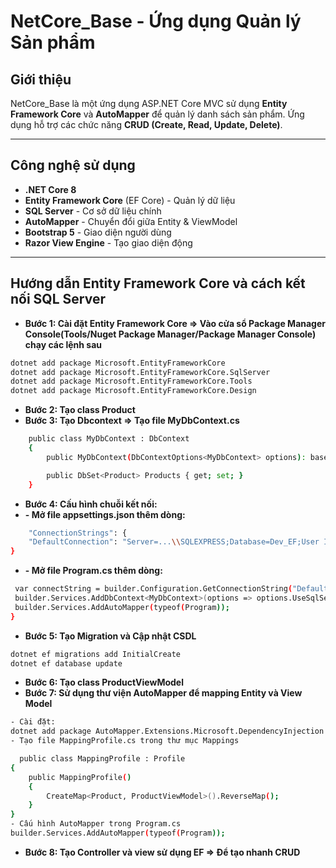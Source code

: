 # NetCore_Base - Ứng dụng Quản lý Sản phẩm

##  Giới thiệu
NetCore_Base là một ứng dụng ASP.NET Core MVC sử dụng **Entity Framework Core** và **AutoMapper** để quản lý danh sách sản phẩm. Ứng dụng hỗ trợ các chức năng **CRUD (Create, Read, Update, Delete)**.

---
## Công nghệ sử dụng
- **.NET Core 8**
- **Entity Framework Core** (EF Core) - Quản lý dữ liệu
- **SQL Server** - Cơ sở dữ liệu chính
- **AutoMapper** - Chuyển đổi giữa Entity & ViewModel
- **Bootstrap 5** - Giao diện người dùng
- **Razor View Engine** - Tạo giao diện động
---
## Hướng dẫn Entity Framework Core và cách kết nối SQL Server 
- **Bước 1: Cài đặt Entity Framework Core => Vào cửa sổ Package Manager Console(Tools/Nuget Package Manager/Package Manager Console) chạy các lệnh sau**
~~~sh
dotnet add package Microsoft.EntityFrameworkCore
dotnet add package Microsoft.EntityFrameworkCore.SqlServer
dotnet add package Microsoft.EntityFrameworkCore.Tools
dotnet add package Microsoft.EntityFrameworkCore.Design
~~~
- **Bước 2: Tạo class Product**
- **Bước 3: Tạo Dbcontext => Tạo file MyDbContext.cs**
~~~sh
    public class MyDbContext : DbContext
    {
        public MyDbContext(DbContextOptions<MyDbContext> options): base(options) { }

        public DbSet<Product> Products { get; set; }
    }  
~~~
- **Bước 4: Cấu hình chuỗi kết nối:**
- **- Mở file appsettings.json thêm dòng:**
~~~sh
    "ConnectionStrings": {
    "DefaultConnection": "Server=...\\SQLEXPRESS;Database=Dev_EF;User Id=sa;Password=Password123;TrustServerCertificate=True;"
}
~~~
- **- Mở file Program.cs thêm dòng:**
~~~sh
 var connectString = builder.Configuration.GetConnectionString("DefaultConnection");
 builder.Services.AddDbContext<MyDbContext>(options => options.UseSqlServer(connectString));
 builder.Services.AddAutoMapper(typeof(Program));
}
~~~
- **Bước 5: Tạo Migration và Cập nhật CSDL**
~~~sh
dotnet ef migrations add InitialCreate
dotnet ef database update
~~~
- **Bước 6: Tạo class ProductViewModel**
- **Bước 7: Sử dụng thư viện AutoMapper để mapping Entity và View Model**
~~~sh
- Cài đặt:
dotnet add package AutoMapper.Extensions.Microsoft.DependencyInjection
- Tạo file MappingProfile.cs trong thư mục Mappings

  public class MappingProfile : Profile
{
    public MappingProfile()
    {
        CreateMap<Product, ProductViewModel>().ReverseMap();
    }
}
- Cấu hình AutoMapper trong Program.cs
builder.Services.AddAutoMapper(typeof(Program));
~~~
- **Bước 8: Tạo Controller và view sử dụng EF => Để tạo nhanh CRUD**
